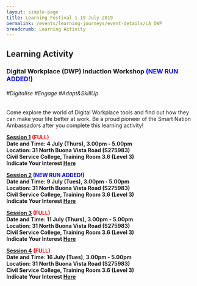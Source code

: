 ```yaml
---
layout: simple-page
title: Learning Festival 1-19 July 2019
permalink: /events/learning-journeys/event-details/LA_DWP
breadcrumb: Learning Activity
---
```


## Learning Activity
### Digital Workplace (DWP) Induction Workshop <font color="blue"> (NEW RUN ADDED!) </font>

###### _#Digitalise #Engage #Adapt&SkillUp_

Come explore the world of Digital Workplace tools and find out how they can make your life better at work. Be a proud pioneer of the Smart Nation Ambassadors after you complete this learning activity! 

<b><u>Session 1</u> <font color="red"> (FULL) </font><br>
**Date and Time: 4 July (Thurs), 3.00pm - 5.00pm** <br>
**Location: 31 North Buona Vista Road (S275983) <br>Civil Service College, Training Room 3.6 (Level 3)** <br>
**Indicate Your Interest [Here](https://www.eventbrite.sg/e/digital-workplace-dwp-induction-workshop-tickets-61979610684)** <br> 

<b><u>Session 2</u><font color="blue"> (NEW RUN ADDED!) </font><br>
**Date and Time: 9 July (Tues), 3.00pm - 5.00pm** <br>
**Location: 31 North Buona Vista Road (S275983) <br>Civil Service College, Training Room 3.6 (Level 3)** <br>
**Indicate Your Interest [Here](https://www.eventbrite.sg/e/digital-workplace-dwp-induction-workshop-4th-run-tickets-63943345267)** <br> 

<b><u>Session 3</u><font color="red"> (FULL) </font><br>
**Date and Time: 11 July (Thurs), 3.00pm - 5.00pm** <br>
**Location: 31 North Buona Vista Road (S275983) <br>Civil Service College, Training Room 3.6 (Level 3)** <br>
**Indicate Your Interest [Here](https://www.eventbrite.sg/e/digital-workplace-dwp-induction-workshop-2nd-run-tickets-62077076206)** <br> 

<b><u>Session 4</u><font color="red"> (FULL) </font><br>
**Date and Time: 16 July (Tues), 3.00pm - 5.00pm** <br>
**Location: 31 North Buona Vista Road (S275983) <br>Civil Service College, Training Room 3.6 (Level 3)** <br>
**Indicate Your Interest [Here](https://www.eventbrite.sg/e/digital-workplace-dwp-induction-workshop-3rd-run-tickets-62077091251)** <br> 

